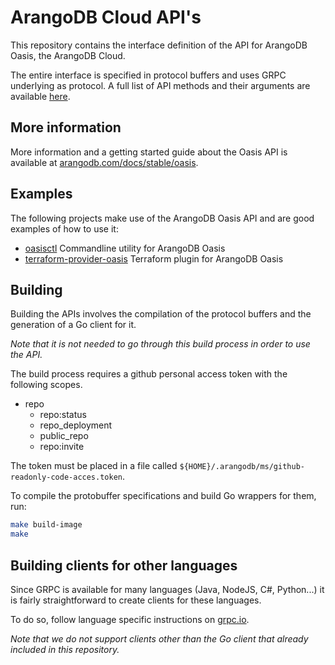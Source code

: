 # ArangoDB Cloud API's

This repository contains the interface definition of the API for ArangoDB Oasis, the ArangoDB Cloud.

The entire interface is specified in protocol buffers and uses GRPC underlying as protocol.
A full list of API methods and their arguments are available
[here](https://arangodb-managed.github.io/apis/).

## More information

More information and a getting started guide about the Oasis API is available at [arangodb.com/docs/stable/oasis](https://www.arangodb.com/docs/stable/oasis/).

## Examples

The following projects make use of the ArangoDB Oasis API and are good examples of how to use it:

* [oasisctl](https://github.com/arangodb-managed/oasisctl) Commandline utility for ArangoDB Oasis
* [terraform-provider-oasis](https://github.com/arangodb-managed/terraform-provider-oasis) Terraform plugin for ArangoDB Oasis

## Building

Building the APIs involves the compilation of the protocol buffers and the generation of a Go client for it.

*Note that it is not needed to go through this build process in order to use the API.*

The build process requires a github personal access token with the following scopes.

* repo
    * repo:status
    * repo_deployment
    * public_repo
    * repo:invite

The token must be placed in a file called `${HOME}/.arangodb/ms/github-readonly-code-acces.token`.

To compile the protobuffer specifications and build
Go wrappers for them, run:

```bash
make build-image
make
```

## Building clients for other languages

Since GRPC is available for many languages (Java, NodeJS, C#, Python...) it is fairly straightforward to create clients for these languages.

To do so, follow language specific instructions on [grpc.io](https://grpc.io/docs/reference/).

*Note that we do not support clients other than the Go client that already included in this repository.*
